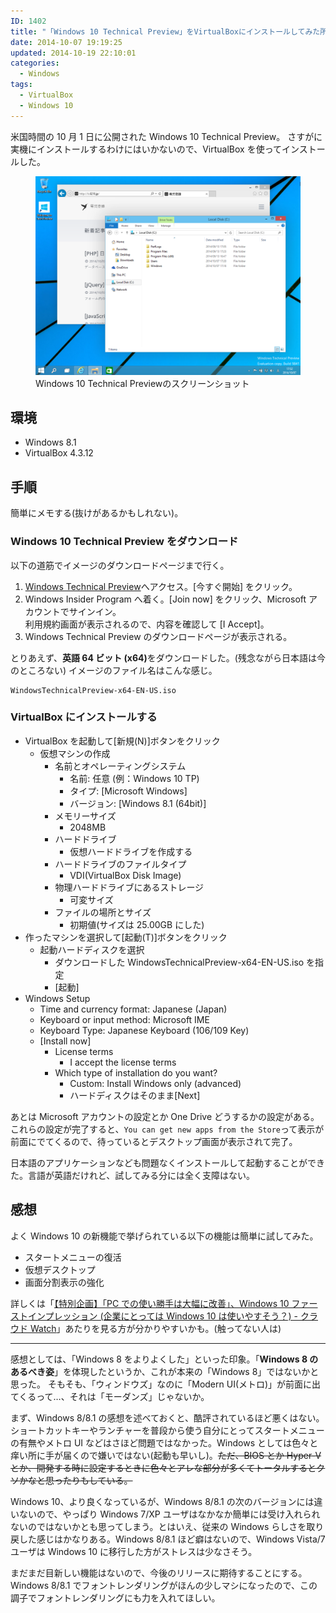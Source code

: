 ```yaml
---
ID: 1402
title: "「Windows 10 Technical Preview」をVirtualBoxにインストールしてみた所感"
date: 2014-10-07 19:19:25
updated: 2014-10-19 22:10:01
categories:
  - Windows
tags:
  - VirtualBox
  - Windows 10
---
```


米国時間の 10 月 1 日に公開された Windows 10 Technical Preview。
さすがに実機にインストールするわけにはいかないので、VirtualBox を使ってインストールした。

<figure>
<img src="images/Windows_10_Technical_Preview.png" alt="Windows 10 Technical Preview" />
<figcaption>Windows 10 Technical Previewのスクリーンショット</figcaption>
</figure>

## 環境

- Windows 8.1
- VirtualBox 4.3.12

## 手順

簡単にメモする(抜けがあるかもしれない)。

### Windows 10 Technical Preview をダウンロード

以下の道筋でイメージのダウンロードページまで行く。

1.  [Windows Technical Preview](http://windows.microsoft.com/ja-jp/windows/preview)へアクセス。[今すぐ開始] をクリック。
2.  Windows Insider Program へ着く。[Join now] をクリック、Microsoft アカウントでサインイン。  
    利用規約画面が表示されるので、内容を確認して [I Accept]。
3.  Windows Technical Preview のダウンロードページが表示される。

<!-- http://windows.microsoft.com/ja-jp/windows/preview-download -->

とりあえず、<b>英語 64 ビット (x64)</b>をダウンロードした。(残念ながら日本語は今のところない)
イメージのファイル名はこんな感じ。

```
WindowsTechnicalPreview-x64-EN-US.iso
```

### VirtualBox にインストールする

- VirtualBox を起動して[新規(N)]ボタンをクリック
  - 仮想マシンの作成
    - 名前とオペレーティングシステム
      - 名前: 任意 (例：Windows 10 TP)
      - タイプ: [Microsoft Windows]
      - バージョン: [Windows 8.1 (64bit)]
    - メモリーサイズ
      - 2048MB
    - ハードドライブ
      - 仮想ハードドライブを作成する
    - ハードドライブのファイルタイプ
      - VDI(VirtualBox Disk Image)
    - 物理ハードドライブにあるストレージ
      - 可変サイズ
    - ファイルの場所とサイズ
      - 初期値(サイズは 25.00GB にした)
- 作ったマシンを選択して[起動(T)]ボタンをクリック
  - 起動ハードディスクを選択
    - ダウンロードした WindowsTechnicalPreview-x64-EN-US.iso を指定
    - [起動]
- Windows Setup
  - Time and currency format: Japanese (Japan)
  - Keyboard or input method: Microsoft IME
  - Keyboard Type: Japanese Keyboard (106/109 Key)
  - [Install now]
    - License terms
      - I accept the license terms
    - Which type of installation do you want?
      - Custom: Install Windows only (advanced)
      - ハードディスクはそのまま[Next]

あとは Microsoft アカウントの設定とか One Drive どうするかの設定がある。
これらの設定が完了すると、`You can get new apps from the Store`って表示が前面にでてくるので、待っているとデスクトップ画面が表示されて完了。

日本語のアプリケーションなども問題なくインストールして起動することができた。言語が英語だけれど、試してみる分には全く支障はない。

## 感想

よく Windows 10 の新機能で挙げられている以下の機能は簡単に試してみた。

- スタートメニューの復活
- 仮想デスクトップ
- 画面分割表示の強化

詳しくは「<a href="http://cloud.watch.impress.co.jp/docs/special/20141007_670072.html" target="_blank">【特別企画】「PC での使い勝手は大幅に改善」、Windows 10 ファーストインプレッション (企業にとっては Windows 10 は使いやすそう？) - クラウド Watch</a>」あたりを見る方が分かりやすいかも。(触ってない人は)

---

感想としては、「Windows 8 をよりよくした」といった印象。「<strong>Windows 8 のあるべき姿</strong>」を体現したというか、これが本来の「Windows 8」ではないかと思った。
<span class="text-muted">そもそも、「ウィンドウズ」なのに「Modern UI(メトロ)」が前面に出てくるって…、それは「モーダンズ」じゃないか。</span>

まず、Windows 8/8.1 の感想を述べておくと、酷評されているほど悪くはない。ショートカットキーやランチャーを普段から使う自分にとってスタートメニューの有無やメトロ UI などはさほど問題ではなかった。Windows としては色々と痒い所に手が届くので嫌いではない(起動も早いし)。<s>ただ、BIOS とか Hyper-V とか、開発する時に設定するときに色々とアレな部分が多くてトータルするとクソかなと思ったりもしている。</s>

Windows 10、より良くなっているが、Windows 8/8.1 の次のバージョンには違いないので、やっぱり Windows 7/XP ユーザはなかなか簡単には受け入れられないのではないかとも思ってしまう。とはいえ、従来の Windows らしさを取り戻した感じはかなりある。Windows 8/8.1 ほど癖はないので、Windows Vista/7 ユーザは Windows 10 に移行した方がストレスは少なさそう。

まだまだ目新しい機能はないので、今後のリリースに期待することにする。
Windows 8/8.1 でフォントレンダリングがほんの少しマシになったので、この調子でフォントレンダリングにも力を入れてほしい。
